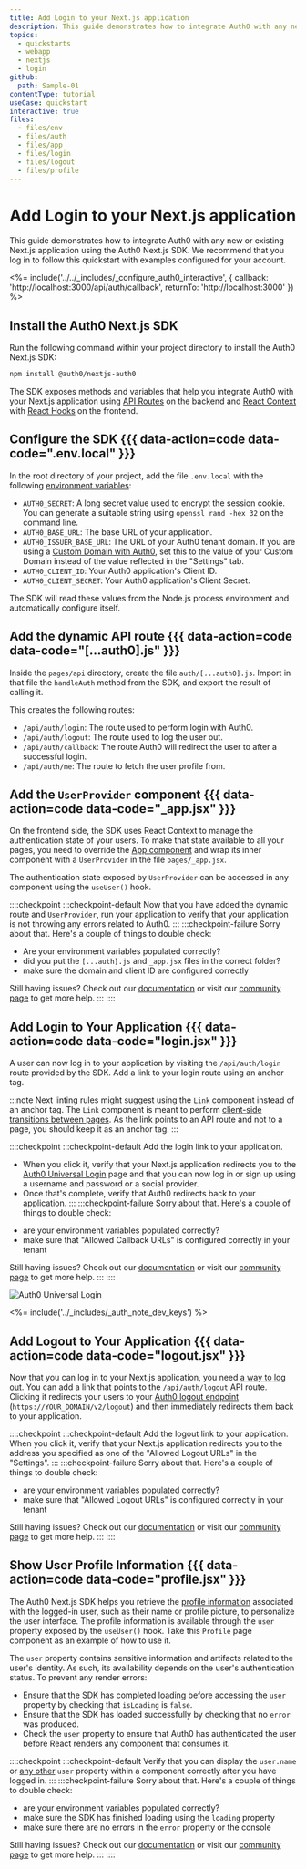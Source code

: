 ```yaml
---
title: Add Login to your Next.js application
description: This guide demonstrates how to integrate Auth0 with any new or existing Next.js application using the Auth0 Next.js SDK.
topics:
  - quickstarts
  - webapp
  - nextjs
  - login
github:
  path: Sample-01
contentType: tutorial
useCase: quickstart
interactive: true
files:
  - files/env
  - files/auth
  - files/app
  - files/login
  - files/logout
  - files/profile
---
```


<!-- markdownlint-disable MD025 MD034 -->

# Add Login to your Next.js application

This guide demonstrates how to integrate Auth0 with any new or existing Next.js application using the Auth0 Next.js SDK. We recommend that you log in to follow this quickstart with examples configured for your account.

<%= include('../../_includes/_configure_auth0_interactive', {
callback: 'http://localhost:3000/api/auth/callback',
returnTo: 'http://localhost:3000'
}) %>

## Install the Auth0 Next.js SDK

Run the following command within your project directory to install the Auth0 Next.js SDK:

```sh
npm install @auth0/nextjs-auth0
```

The SDK exposes methods and variables that help you integrate Auth0 with your Next.js application using [API Routes](https://nextjs.org/docs/api-routes/introduction) on the backend and [React Context](https://reactjs.org/docs/context.html) with [React Hooks](https://reactjs.org/docs/hooks-overview.html) on the frontend.

## Configure the SDK {{{ data-action=code data-code=".env.local" }}}

In the root directory of your project, add the file `.env.local` with the following [environment variables](https://nextjs.org/docs/basic-features/environment-variables):

- `AUTH0_SECRET`: A long secret value used to encrypt the session cookie. You can generate a suitable string using `openssl rand -hex 32` on the command line.
- `AUTH0_BASE_URL`: The base URL of your application.
- `AUTH0_ISSUER_BASE_URL`: The URL of your Auth0 tenant domain. If you are using a [Custom Domain with Auth0](https://auth0.com/docs/custom-domains), set this to the value of your Custom Domain instead of the value reflected in the "Settings" tab.
- `AUTH0_CLIENT_ID`: Your Auth0 application's Client ID.
- `AUTH0_CLIENT_SECRET`: Your Auth0 application's Client Secret.

The SDK will read these values from the Node.js process environment and automatically configure itself.

## Add the dynamic API route {{{ data-action=code data-code="[...auth0].js" }}}

Inside the `pages/api` directory, create the file `auth/[...auth0].js`. Import in that file the `handleAuth` method from the SDK, and export the result of calling it.

This creates the following routes:

- `/api/auth/login`: The route used to perform login with Auth0.
- `/api/auth/logout`: The route used to log the user out.
- `/api/auth/callback`: The route Auth0 will redirect the user to after a successful login.
- `/api/auth/me`: The route to fetch the user profile from.

## Add the `UserProvider` component {{{ data-action=code data-code="_app.jsx" }}}

On the frontend side, the SDK uses React Context to manage the authentication state of your users. To make that state available to all your pages, you need to override the [App component](https://nextjs.org/docs/advanced-features/custom-app) and wrap its inner component with a `UserProvider` in the file `pages/_app.jsx`.

The authentication state exposed by `UserProvider` can be accessed in any component using the `useUser()` hook.

::::checkpoint
:::checkpoint-default
Now that you have added the dynamic route and `UserProvider`, run your application to verify that your application is not throwing any errors related to Auth0.
:::
:::checkpoint-failure
Sorry about that. Here's a couple of things to double check:
* Are your environment variables populated correctly?
* did you put the `[...auth].js` and `_app.jsx` files in the correct folder?
* make sure the domain and client ID are configured correctly

Still having issues? Check out our [documentation](https://auth0.com/docs) or visit our [community page](https://community.auth0.com) to get more help.
:::
::::

## Add Login to Your Application {{{ data-action=code data-code="login.jsx" }}}

A user can now log in to your application by visiting the `/api/auth/login` route provided by the SDK. Add a link to your login route using an anchor tag.

:::note
Next linting rules might suggest using the `Link` component instead of an anchor tag. The `Link` component is meant to perform [client-side transitions between pages](https://nextjs.org/docs/api-reference/next/link). As the link points to an API route and not to a page, you should keep it as an anchor tag.
:::

::::checkpoint
:::checkpoint-default
Add the login link to your application. 
- When you click it, verify that your Next.js application redirects you to the [Auth0 Universal Login](https://auth0.com/universal-login) page and that you can now log in or sign up using a username and password or a social provider.
- Once that's complete, verify that Auth0 redirects back to your application.
:::
:::checkpoint-failure
Sorry about that. Here's a couple of things to double check:
* are your environment variables populated correctly?
* make sure that "Allowed Callback URLs" is configured correctly in your tenant

Still having issues? Check out our [documentation](https://auth0.com/docs) or visit our [community page](https://community.auth0.com) to get more help.
:::
::::

![Auth0 Universal Login](/media/quickstarts/universal-login.png)

<%= include('../_includes/_auth_note_dev_keys') %>

## Add Logout to Your Application {{{ data-action=code data-code="logout.jsx" }}}

Now that you can log in to your Next.js application, you need [a way to log out](https://auth0.com/docs/logout/log-users-out-of-auth0). You can add a link that points to the `/api/auth/logout` API route. Clicking it redirects your users to your [Auth0 logout endpoint](https://auth0.com/docs/api/authentication?javascript#logout) (`https://YOUR_DOMAIN/v2/logout`) and then immediately redirects them back to your application.

::::checkpoint
:::checkpoint-default
Add the logout link to your application. When you click it, verify that your Next.js application redirects you to the address you specified as one of the "Allowed Logout URLs" in the "Settings".
:::
:::checkpoint-failure
Sorry about that. Here's a couple of things to double check:
* are your environment variables populated correctly?
* make sure that "Allowed Logout URLs" is configured correctly in your tenant

Still having issues? Check out our [documentation](https://auth0.com/docs) or visit our [community page](https://community.auth0.com) to get more help.
:::
::::

## Show User Profile Information {{{ data-action=code data-code="profile.jsx" }}}

The Auth0 Next.js SDK helps you retrieve the [profile information](https://auth0.com/docs/users/user-profiles) associated with the logged-in user, such as their name or profile picture, to personalize the user interface. The profile information is available through the `user` property exposed by the `useUser()` hook. Take this `Profile` page component as an example of how to use it.

The `user` property contains sensitive information and artifacts related to the user's identity. As such, its availability depends on the user's authentication status. To prevent any render errors:

- Ensure that the SDK has completed loading before accessing the `user` property by checking that `isLoading` is `false`.
- Ensure that the SDK has loaded successfully by checking that no `error` was produced.
- Check the `user` property to ensure that Auth0 has authenticated the user before React renders any component that consumes it.

::::checkpoint
:::checkpoint-default
Verify that you can display the `user.name` or [any other](https://auth0.com/docs/users/user-profile-structure#user-profile-attributes) `user` property within a component correctly after you have logged in.
:::
:::checkpoint-failure
Sorry about that. Here's a couple of things to double check:
* are your environment variables populated correctly?
* make sure the SDK has finished loading using the `loading` property
* make sure there are no errors in the `error` property or the console

Still having issues? Check out our [documentation](https://auth0.com/docs) or visit our [community page](https://community.auth0.com) to get more help.
:::
::::
